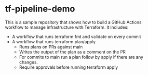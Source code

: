 # tf-pipeline-demo

This is a sample repository that shows how to build a GitHub Actions workflow to manage infrastructure with Terraform. It includes:

- A workflow that runs terraform fmt and validate on every commit
- A workflow that runs terraform plan/apply
  - Runs plans on PRs against main
  - Writes the output of the plan as a comment on the PR
  - For commits to main run a plan follow by apply if there are any changes. 
  - Require approvals before running terraform apply


